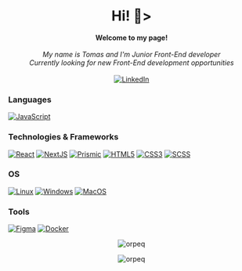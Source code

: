 <h1 align="center">Hi! 👋></h1>

<p align="center">
    <b>Welcome to my page!</b><br><br>
    <i>
        My name is Tomas and I'm Junior Front-End developer<br>
        Currently looking for new Front-End development opportunities<br>
    </i><br>
    <a href="https://www.linkedin.com/in/tomas-antanaitis-2b2785171/">
        <img src="https://img.shields.io/badge/LinkedIn-blue?style=flat-square&logo=linkedin" alt="LinkedIn">
    </a>
</p>

### Languages

[![JavaScript](https://img.shields.io/badge/javascript-black?style=for-the-badge&logo=javascript)](https://github.com/orpeq)

### Technologies & Frameworks
[![React](https://img.shields.io/badge/react-black?style=for-the-badge&logo=react)](https://github.com/orpeq)
[![NextJS](https://img.shields.io/badge/next-black?style=for-the-badge&logo=next)](https://github.com/orpeq)
[![Prismic](https://img.shields.io/badge/prismic-black?style=for-the-badge&logo=prismic)](https://github.com/orpeq)
[![HTML5](https://img.shields.io/badge/html5-black?style=for-the-badge&logo=html5)](https://hub.docker.com/u/orpeq)
[![CSS3](https://img.shields.io/badge/css3-black?style=for-the-badge&logo=css3)](https://hub.docker.com/u/orpeq)
[![SCSS](https://img.shields.io/badge/scss-black?style=for-the-badge&logo=scss)](https://hub.docker.com/u/orpeq)


### OS
[![Linux](https://img.shields.io/badge/linux-black?style=for-the-badge&logo=Linux)](https://github.com/orpeq)
[![Windows](https://img.shields.io/badge/Windows-black?style=for-the-badge&logo=Windows)](https://github.com/orpeq)
[![MacOS](https://img.shields.io/badge/MacOS-black?style=for-the-badge&logo=MacOs)](https://github.com/orpeq)

### Tools
[![Figma](https://img.shields.io/badge/figma-black?style=for-the-badge&logo=figma)](https://hub.docker.com/u/orpeq)
[![Docker](https://img.shields.io/badge/docker-black?style=for-the-badge&logo=docker)](https://hub.docker.com/u/orpeq)


<div align="center">
<p><img align="center" src="https://github-readme-stats.vercel.app/api/top-langs?username=orpeq&show_icons=true&locale=en&layout=compact" alt="orpeq" /></p>
<p><img align="center" src="https://github-readme-streak-stats.herokuapp.com/?user=orpeq&" alt="orpeq" /></p>
</div>


